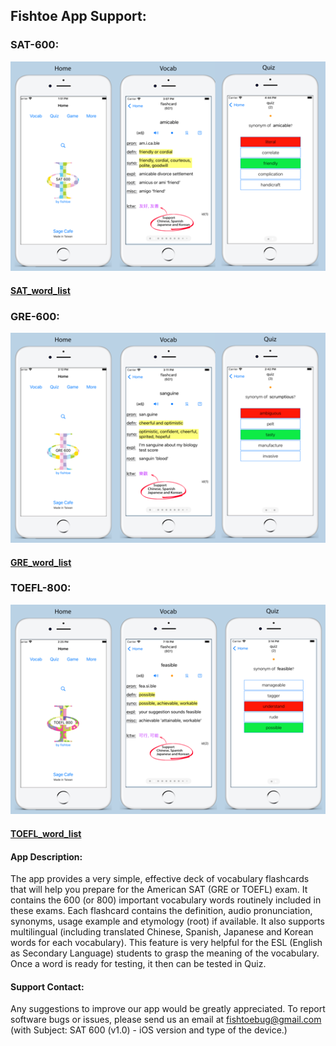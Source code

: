 ## Fishtoe App Support:


### SAT-600:
![SAT_URL_Image](/SAT_5.5_URL_image-518x345.png)
#### [SAT_word_list](/SAT_words_601)

### GRE-600:
![GRE_URL_Image](/GRE_5.5_URL_image-518x345.png)
#### [GRE_word_list](/GRE_words_601)

### TOEFL-800:
![TOEFL_URL_Image](/TOEFL_5.5_URL_image-518x345.png)
#### [TOEFL_word_list](/TOEFL_words_801)


#### App Description:
The app provides a very simple, effective deck of vocabulary flashcards that will help you prepare for the American SAT (GRE or TOEFL) exam. It contains the 600 (or 800) important vocabulary words routinely included in these exams.  Each flashcard contains the definition, audio pronunciation, synonyms, usage example and etymology (root) if available.  It also supports multilingual (including translated Chinese, Spanish, Japanese and Korean words for each vocabulary).  This feature is very helpful for the ESL (English as Secondary Language) students to grasp the meaning of the vocabulary.  Once a word is ready for testing, it then can be tested in Quiz.

#### Support Contact:
Any suggestions to improve our app would be greatly appreciated.  To report software bugs or issues, please send us an email at fishtoebug@gmail.com (with Subject: SAT 600 (v1.0) - iOS version and type of the device.)
